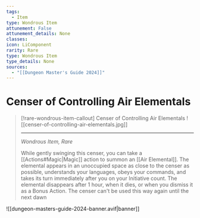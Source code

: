 ```yaml
---
tags:
  - Item
type: Wondrous Item
attunement: False
attunement_details: None
classes:
icon: LiComponent
rarity: Rare
type: Wondrous Item
type_details: None
sources: 
  - "[[Dungeon Master's Guide 2024]]"
---
```

# Censer of Controlling Air Elementals
>[!rare-wondrous-item-callout] Censer of Controlling Air Elementals
>![[censer-of-controlling-air-elementals.jpg]]
>
>- - -
>_Wondrous Item, Rare_
>
>While gently swinging this censer, you can take a [[Actions#Magic\|Magic]] action to summon an [[Air Elemental]]. The elemental appears in an unoccupied space as close to the censer as possible, understands your languages, obeys your commands, and takes its turn immediately after you on your Initiative count. The elemental disappears after 1 hour, when it dies, or when you dismiss it as a Bonus Action. The censer can't be used this way again until the next dawn


![[dungeon-masters-guide-2024-banner.avif|banner]]